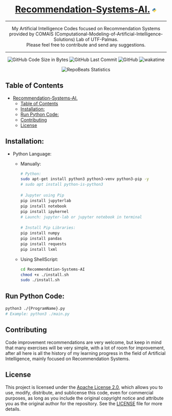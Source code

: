 <div align="center">
  
# [Recommendation-Systems-AI.](https://github.com/BrenoFariasdaSilva/Recommendation-Systems-AI) <img src="https://github.com/devicons/devicon/blob/master/icons/python/python-original.svg"  width="3%" height="3%">

</div>

<div align="center">
  
---

My Artificial Intelligence Codes focused on Recommendation Systems provided by COMAIS (Computational-Modeling-of-Artificial-Intelligence-Solutions) Lab of UTF-Palmas. \
Please feel free to contribute and send any suggestions.
  
---

</div>

<div align="center">

![GitHub Code Size in Bytes](https://img.shields.io/github/languages/code-size/BrenoFariasdaSilva/Recommendation-Systems-AI)
![GitHub Last Commit](https://img.shields.io/github/last-commit/BrenoFariasdaSilva/Recommendation-Systems-AI)
![GitHub](https://img.shields.io/github/license/BrenoFariasdaSilva/Recommendation-Systems-AI)
![wakatime](https://wakatime.com/badge/github/BrenoFariasdaSilva/Recommendation-Systems-AI.svg)

</div>

<div align="center">
  
![RepoBeats Statistics](https://repobeats.axiom.co/api/embed/17c40a5749ef0d24c71b806fafb4ddd7323fef88.svg "Repobeats analytics image")

</div>

## Table of Contents
- [Recommendation-Systems-AI. ](#recommendation-systems-ai-)
	- [Table of Contents](#table-of-contents)
	- [Installation:](#installation)
	- [Run Python Code:](#run-python-code)
	- [Contributing](#contributing)
	- [License](#license)


## Installation:
* Python Language:

	* Manually:
		```bash
		# Python:
		sudo apt-get install python3 python3-venv python3-pip -y
		# sudo apt install python-is-python3
		
		# Jupyter using Pip
		pip install jupyterlab
		pip install notebook
		pip install ipykernel
		# Launch: jupyter-lab or jupyter notebook in terminal

		# Install Pip Libraries:
		pip install numpy
		pip install pandas
		pip install requests
		pip install lxml
		```

	* Using ShellScript:
		```bash
		cd Recommendation-Systems-AI
		chmod +x ./install.sh
		sudo ./install.sh
		```

## Run Python Code:
```bash
python3 ./{ProgramName}.py
# Example: python3 ./main.py 
```

## Contributing
Code improvement recommendations are very welcome, but keep in mind that many exercises will be very simple, with a lot of room for improvement, after all here is all the history of my learning progress in the field of Artificial Intelligence, mainly focused on Recommendation Systems.

## License
This project is licensed under the [Apache License 2.0](LICENSE), which allows you to use, modify, distribute, and sublicense this code, even for commercial purposes, as long as you include the original copyright notice and attribute you as the original author for the repository. See the [LICENSE](LICENSE) file for more details.
